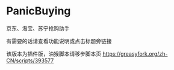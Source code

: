 # PanicBuying
京东、淘宝、苏宁抢购助手

有需要的话请查看功能说明或点击标题旁链接


该版本为插件版，油猴脚本请移步脚本页 https://greasyfork.org/zh-CN/scripts/393577
